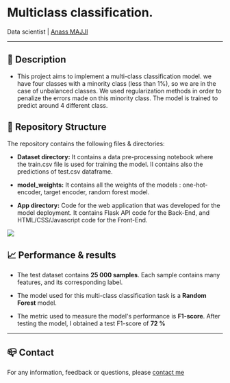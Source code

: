 # Multiclass classification.
Data scientist | [Anass MAJJI](https://www.linkedin.com/in/anass-majji-729773157/)
***

## :monocle_face: Description
- This project aims to implement a multi-class classification model. we have four classes with a minority class (less than 1%), 
so we are in the case of unbalanced classes. We used regularization methods in order to penalize the errors made on this minority class.
The model is trained to predict around 4 different class. </br>

 

## :rocket: Repository Structure
The repository contains the following files & directories:
- **Dataset directory:** It contains a data pre-processing notebook where the train.csv file is used for training 
the model. Il contains also the predictions of test.csv dataframe.
- **model_weights:** It contains all the weights of the models : one-hot-encoder, target encoder, random forest model.

- **App directory:** Code for the web application that was developed for the model deployment. It contains Flask API code for the Back-End,
and HTML/CSS/Javascript code for the Front-End.


![](last_gif.gif)

## :chart_with_upwards_trend: Performance & results

- The test dataset contains **25 000 samples**. Each sample contains many features, and its corresponding label.

- The model used for this multi-class classification task is a **Random Forest** model.

- The metric used to measure the model's performance is **F1-score**. After testing the model, I obtained a test F1-score of **72 %**




---
## :mailbox_closed: Contact
For any information, feedback or questions, please [contact me][anass-email]





[anass-email]: mailto:anassmajji34@gmail.com
